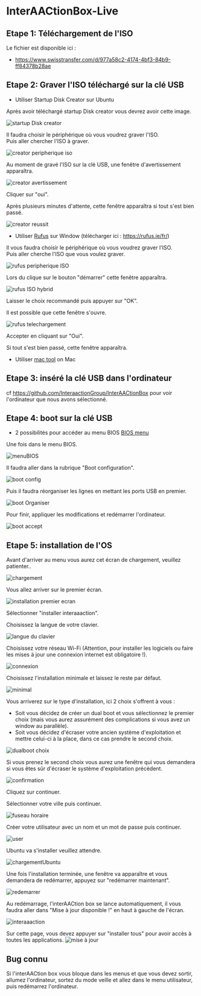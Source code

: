 # InterAACtionBox-Live

## Etape 1: Téléchargement de l'ISO

Le fichier est disponible ici :
- https://www.swisstransfer.com/d/977a58c2-4174-4bf3-84b9-ff84378b28ae

## Etape 2: Graver l'ISO téléchargé sur la clé USB

- Utiliser Startup Disk Creator sur Ubuntu

Après avoir téléchargé startup Disk creator vous devrez avoir cette image.

![startup Disk creator](assets/tutorial/startupDiskCreator.png)

Il faudra choisir le périphérique où vous voudrez graver l'ISO.<br>
Puis aller chercher l'ISO à graver.

![creator peripherique iso](assets/tutorial/creatorPeripheriqueIso.png)

Au moment de gravé l'ISO sur la clé USB, une fenêtre d'avertissement apparaîtra.

![creator avertissement](assets/tutorial/fenetreDavertissement.png)

Cliquer sur "oui".

Après plusieurs minutes d'attente, cette fenêtre apparaîtra si tout s'est bien passé.

![creator reussit](assets/tutorial/CreatorReussit.png)

- Utiliser [Rufus](https://rufus.ie/fr/) sur Window (télécharger ici : https://rufus.ie/fr/)

Il vous faudra choisir le périphérique où vous voudrez graver l'ISO. <br>
Puis aller cherche l'ISO que vous voulez graver.

![rufus peripherique ISO](assets/tutorial/rufusPeripheriqueISO.png)

Lors du clique sur le bouton "démarrer" cette fenêtre apparaîtra.

![rufus ISO hybrid](assets/tutorial/rufusISOHybrid.png)

Laisser le choix recommandé puis appuyer sur "OK". <br>

Il est possible que cette fenêtre s'ouvre.

![rufus telechargement](assets/tutorial/rufusTelechargementAvertissement.png)

Accepter en cliquant sur "Oui".<br>

Si tout s'est bien passé, cette fenêtre apparaîtra.

- Utiliser [mac tool](https://ipom.fr/2019/07/03/creer-windows-10-bootable-graver-un-fichier-iso-sur-usb-dvd-cd-sur-mac-os-x/) on Mac

## Etape 3: inséré la clé USB dans l'ordinateur

cf https://github.com/InteraactionGroup/InterAACtionBox pour voir l'ordinateur que nous avons sélectionné.

## Etape 4: boot sur la clé USB

- 2 possibilités pour accéder au menu BIOS [BIOS menu](https://www.dell.com/support/kbdoc/fr-fr/000126121/acc%c3%a8s-%c3%a0-la-configuration-syst%c3%a8me-uefi-bios-sous-windows-sur-votre-syst%c3%a8me-dell#:~:text=Appuyez%20sur%20la%20touche%20F2%3E%20sur%20l'%C3%A9cran%20du%20logo,pendant%20le%20d%C3%A9marrage%20du%20syst%C3%A8me)

Une fois dans le menu BIOS.

![menuBIOS](assets/tutorial/bootMenu.png)

Il faudra aller dans la rubrique "Boot configuration".

![boot config](assets/tutorial/bootConfiguration.png)

Puis il faudra réorganiser les lignes en mettant les ports USB en premier.

![boot Organiser](assets/tutorial/bootOrganisation.png)

Pour finir, appliquer les modifications et redémarrer l'ordinateur.

![boot accept](assets/tutorial/bootAcceptChanges.png)

## Etape 5: installation de l'OS

Avant d'arriver au menu vous aurez cet écran de chargement, veuillez patienter..

![chargement](assets/tutorial/chargementUbuntu.png)

Vous allez arriver sur le premier écran.

![installation premier ecran](assets/tutorial/InstallationInteraaaction.png)

Sélectionner "installer interaaaction". <br>

Choisissez la langue de votre clavier.

![langue du clavier](assets/tutorial/langueClavier.png)

Choisissez votre réseau Wi-Fi (Attention, pour installer les logiciels ou faire les mises à jour une connexion internet est obligatoire !).

![connexion](assets/tutorial/connexion.png)

Choisissez l'installation minimale et laissez le reste par défaut.

![minimal](assets/tutorial/choisirMinimal.png)

Vous arriverez sur le type d'installation, ici 2 choix s'offrent à vous :

- Soit vous décidez de créer un dual boot et vous sélectionnez le premier choix (mais vous aurez assurément des complications si vous avez un window au parallèle).
- Soit vous décidez d'écraser votre ancien système d'exploitation et mettre celui-ci à la place, dans ce cas prendre le second choix.

![dualboot choix](assets/tutorial/dualbootOrFormat.png)

Si vous prenez le second choix vous aurez une fenêtre qui vous demandera si vous êtes sûr d'écraser le système d'exploitation précédent.

![confirmation](assets/tutorial/Overwrite.png)

Cliquez sur continuer. <br>

Sélectionner votre ville puis continuer.

![fuseau horaire](assets/tutorial/fuseauHoraire.png)

Créer votre utilisateur avec un nom et un mot de passe puis continuer.

![user](assets/tutorial/createUser.png)

Ubuntu va s'installer veuillez attendre.

![chargementUbuntu](assets/tutorial/chargementApresInstall.png)

Une fois l'installation terminée, une fenêtre va apparaître et vous demandera de redémarrer, appuyez sur "redémarrer maintenant".

![redemarrer](assets/tutorial/redemarrer.jpg)

Au redémarrage, l'interAACtion box se lance automatiquement, il vous faudra aller dans "Mise à jour disponible !" en haut à gauche de l'écran.

![interaaaction](assets/tutorial/interaactionBox.png)

Sur cette page, vous devez appuyer sur "installer tous" pour avoir accès à toutes les applications.
![mise à jour](assets/tutorial/miseajour.png)

## Bug connu

Si l'interAACtion box vous bloque dans les menus et que vous devez sortir, allumez l'ordinateur, sortez du mode veille et allez dans le menu utilisateur, puis redémarrez l'ordinateur.
